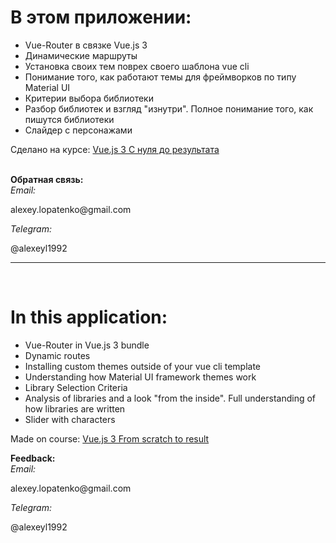 <h1>В этом приложении:</h1>
    <ul>
      <li>Vue-Router в связке Vue.js 3</li>
      <li>Динамические маршруты</li>
      <li>Установка своих тем поврех своего шаблона vue cli</li>
      <li>
        Понимание того, как работают темы для фреймворков по типу Material UI
      </li>
      <li>Критерии выбора библиотеки</li>
      <li>
        Разбор библиотек и взгляд "изнутри". Полное понимание того, как пишутся
        библиотеки
      </li>
      <li>Слайдер с персонажами</li>
    </ul>
    <p>
      Сделано на курсе:
      <a href="https://tocode.ru/courses/vuejs-3-s-nulya-do-rezultata/"
        >Vue.js 3 С нуля до результата</a>
    </p>
    <br />
    <b>Обратная связь:</b> <br />
    <i>Email:</i><p>alexey.lopatenko@gmail.com</p>
    <i>Telegram:</i><p>@alexeyl1992</p>
    <hr/>
    <br />
    <h1>In this application:</h1>
    <ul>
      <li>Vue-Router in Vue.js 3 bundle</li>
      <li>Dynamic routes</li>
      <li>Installing custom themes outside of your vue cli template</li>
      <li>
        Understanding how Material UI framework themes work
      </li>
      <li>Library Selection Criteria</li>
      <li>
        Analysis of libraries and a look "from the inside". Full understanding of how libraries are written
      </li>
      <li>Slider with characters</li>
    </ul>
    <p>
      Made on course:
      <a href="https://tocode.ru/courses/vuejs-3-s-nulya-do-rezultata/">Vue.js 3 From scratch to result</a>
    </p>
    <b>Feedback:</b> <br />
    <i>Email:</i><p>alexey.lopatenko@gmail.com</p>
    <i>Telegram:</i><p>@alexeyl1992</p>
